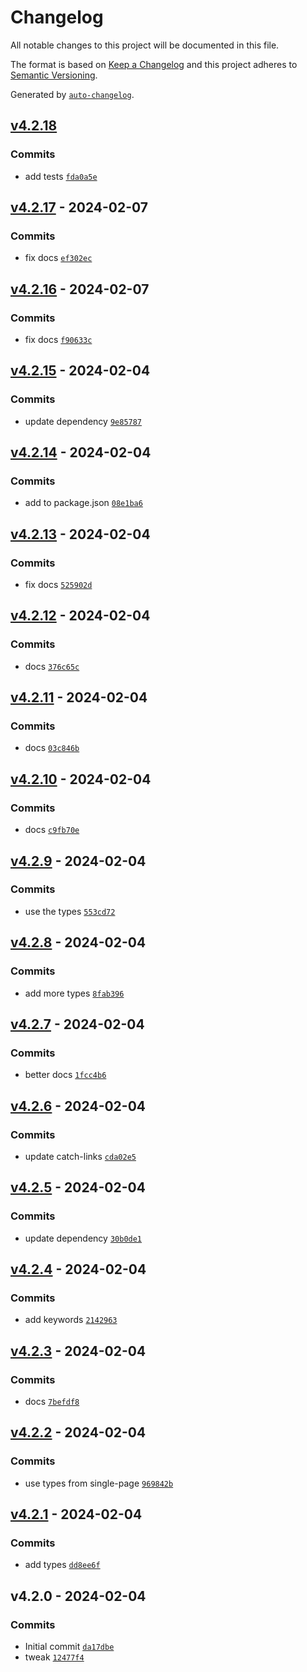 # Changelog

All notable changes to this project will be documented in this file.

The format is based on [Keep a Changelog](https://keepachangelog.com/en/1.0.0/)
and this project adheres to [Semantic Versioning](https://semver.org/spec/v2.0.0.html).

Generated by [`auto-changelog`](https://github.com/CookPete/auto-changelog).

## [v4.2.18](https://github.com/nichoth/route-event/compare/v4.2.17...v4.2.18)

### Commits

- add tests [`fda0a5e`](https://github.com/nichoth/route-event/commit/fda0a5ed55d8985e7f18c127447f30f391845b6a)

## [v4.2.17](https://github.com/nichoth/route-event/compare/v4.2.16...v4.2.17) - 2024-02-07

### Commits

- fix docs [`ef302ec`](https://github.com/nichoth/route-event/commit/ef302ec293eb72036279714af6cecced2c6e4a60)

## [v4.2.16](https://github.com/nichoth/route-event/compare/v4.2.15...v4.2.16) - 2024-02-07

### Commits

- fix docs [`f90633c`](https://github.com/nichoth/route-event/commit/f90633c119624ba12112d20211947deb6b39163c)

## [v4.2.15](https://github.com/nichoth/route-event/compare/v4.2.14...v4.2.15) - 2024-02-04

### Commits

- update dependency [`9e85787`](https://github.com/nichoth/route-event/commit/9e85787cb5d2954d7a60ab0eadc5f0775425c61f)

## [v4.2.14](https://github.com/nichoth/route-event/compare/v4.2.13...v4.2.14) - 2024-02-04

### Commits

- add to package.json [`08e1ba6`](https://github.com/nichoth/route-event/commit/08e1ba6978202bdeae0227e76b46d9ff44bf8d18)

## [v4.2.13](https://github.com/nichoth/route-event/compare/v4.2.12...v4.2.13) - 2024-02-04

### Commits

- fix docs [`525902d`](https://github.com/nichoth/route-event/commit/525902de386781e9f48ba509bbb665944e97a65f)

## [v4.2.12](https://github.com/nichoth/route-event/compare/v4.2.11...v4.2.12) - 2024-02-04

### Commits

- docs [`376c65c`](https://github.com/nichoth/route-event/commit/376c65c4a4de02517c71c452e0e800ee78be91d5)

## [v4.2.11](https://github.com/nichoth/route-event/compare/v4.2.10...v4.2.11) - 2024-02-04

### Commits

- docs [`03c846b`](https://github.com/nichoth/route-event/commit/03c846b18a5d0738a544be7e593470a3afbece09)

## [v4.2.10](https://github.com/nichoth/route-event/compare/v4.2.9...v4.2.10) - 2024-02-04

### Commits

- docs [`c9fb70e`](https://github.com/nichoth/route-event/commit/c9fb70e96f0a0a1d9f55e9d55ccccb1de151b452)

## [v4.2.9](https://github.com/nichoth/route-event/compare/v4.2.8...v4.2.9) - 2024-02-04

### Commits

- use the types [`553cd72`](https://github.com/nichoth/route-event/commit/553cd728a52b23a8d8763af3709766c61b385b48)

## [v4.2.8](https://github.com/nichoth/route-event/compare/v4.2.7...v4.2.8) - 2024-02-04

### Commits

- add more types [`8fab396`](https://github.com/nichoth/route-event/commit/8fab3965c0ba65a0192d138f2c8490f1cf4fb536)

## [v4.2.7](https://github.com/nichoth/route-event/compare/v4.2.6...v4.2.7) - 2024-02-04

### Commits

- better docs [`1fcc4b6`](https://github.com/nichoth/route-event/commit/1fcc4b6e80f833a62b26d77bcfcfe91f0b553c04)

## [v4.2.6](https://github.com/nichoth/route-event/compare/v4.2.5...v4.2.6) - 2024-02-04

### Commits

- update catch-links [`cda02e5`](https://github.com/nichoth/route-event/commit/cda02e5395a1af49d26d427836db02f2a5b469e4)

## [v4.2.5](https://github.com/nichoth/route-event/compare/v4.2.4...v4.2.5) - 2024-02-04

### Commits

- update dependency [`30b0de1`](https://github.com/nichoth/route-event/commit/30b0de1a3cb94f56819b210aae2785fd5a87fe98)

## [v4.2.4](https://github.com/nichoth/route-event/compare/v4.2.3...v4.2.4) - 2024-02-04

### Commits

- add keywords [`2142963`](https://github.com/nichoth/route-event/commit/2142963e96e34d1ba128d7159dafbfc067150399)

## [v4.2.3](https://github.com/nichoth/route-event/compare/v4.2.2...v4.2.3) - 2024-02-04

### Commits

- docs [`7befdf8`](https://github.com/nichoth/route-event/commit/7befdf82b0b578be1332e33e0e895deab866ccd8)

## [v4.2.2](https://github.com/nichoth/route-event/compare/v4.2.1...v4.2.2) - 2024-02-04

### Commits

- use types from single-page [`969842b`](https://github.com/nichoth/route-event/commit/969842b4d94161ac27f15aeff962b637d600a99f)

## [v4.2.1](https://github.com/nichoth/route-event/compare/v4.2.0...v4.2.1) - 2024-02-04

### Commits

- add types [`dd8ee6f`](https://github.com/nichoth/route-event/commit/dd8ee6f1a79f7b053201fc80d18027e0799d3e82)

## v4.2.0 - 2024-02-04

### Commits

- Initial commit [`da17dbe`](https://github.com/nichoth/route-event/commit/da17dbeaca7468000b61f23d81face2372d752a4)
- tweak [`12477f4`](https://github.com/nichoth/route-event/commit/12477f47b7703621bc8253555809905a6b8c4116)
